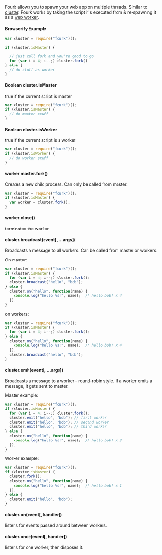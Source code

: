 Fourk allows you to spawn your web app on multiple threads. Similar to [cluster](https://nodejs.org/api/cluster.html).
Fourk works by taking the script it's executed from & re-spawning it as a [web worker](https://developer.mozilla.org/en-US/docs/Web/API/Web_Workers_API/Using_web_workers).

#### Browserify Example

```javascript
var cluster = require("fourk")();

if (cluster.isMaster) {

  // just call fork and you're good to go
  for (var i = 4; i--;) cluster.fork()
} else {
  // do stuff as worker
}
```

#### Boolean cluster.isMaster

true if the current script is master

```javascript
var cluster = require("fourk")();
if (cluster.isMaster) {
  // do master stuff
}
```

#### Boolean cluster.isWorker

true if the current script is a worker

```javascript
var cluster = require("fourk")();
if (cluster.isWorker) {
  // do worker stuff
}
```

#### worker master.fork()

Creates a new child process. Can only be called from master.

```javascript
var cluster = require("fourk")();
if (cluster.isMaster) {
  var worker = cluster.fork();
}
```

#### worker.close()

terminates the worker

#### cluster.broadcast(event[, ...args])

Broadcasts a message to all workers. Can be called from master or workers.

On master:

```javascript
var cluster = require("fourk")();
if (cluster.isMaster) {
  for (var i = 4; i--;) cluster.fork();
  cluster.broadcast("hello", "bob");
} else {
  cluster.on("hello", function(name) {
    console.log("hello %s!", name);  // hello bob! x 4
  });
}
```

on workers:

```javascript
var cluster = require("fourk")();
if (cluster.isMaster) {
  for (var i = 4; i--;) cluster.fork();
} else {
  cluster.on("hello", function(name) {
    console.log("hello %s!", name);  // hello bob! x 4
  });
  cluster.broadcast("hello", "bob");
}
```


#### cluster.emit(event[, ...args])

Broadcasts a message to a worker - round-robin style. If a worker emits a message, it gets sent
to master.

Master example:

```javascript
var cluster = require("fourk")();
if (cluster.isMaster) {
  for (var i = 4; i--;) cluster.fork();
  cluster.emit("hello", "bob"); // first worker
  cluster.emit("hello", "bob"); // second worker
  cluster.emit("hello", "bob"); // third worker
} else {
  cluster.on("hello", function(name) {
    console.log("hello %s!", name);  // hello bob! x 3
  });
}
```

Worker example:

```javascript
var cluster = require("fourk")();
if (cluster.isMaster) {
  cluster.fork();
  cluster.on("hello", function(name) {
    console.log("hello %s!", name);  // hello bob! x 1
  });
} else {
  cluster.emit("hello", "bob");
}
```


#### cluster.on(event[, handler])

listens for events passed around between workers.

#### cluster.once(event[, handler])

listens for one worker, then disposes it.
